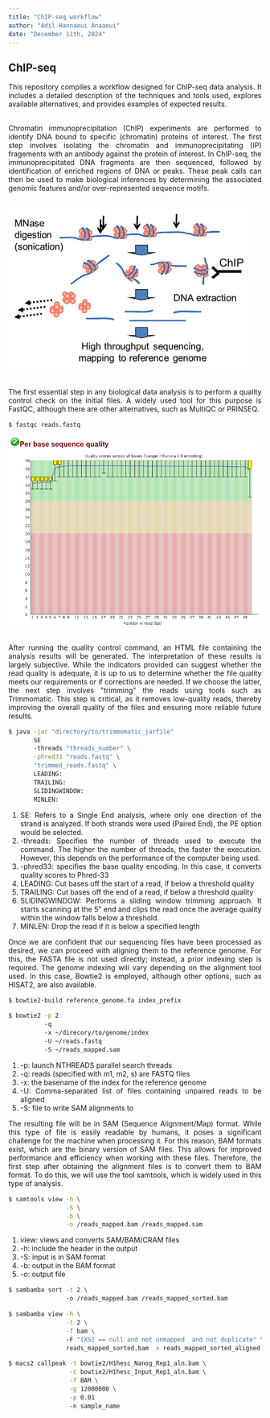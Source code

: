 ```yaml
---
title: "ChIP-seq workflow"
author: "Adil Hannaoui Anaaoui"
date: "December 11th, 2024"
---
```


## ChIP-seq
<div align="justify">
This repository compiles a workflow designed for ChIP-seq data analysis. It includes a detailed description of the techniques and tools used, explores available alternatives, and provides examples of expected results.<br><br>

Chromatin immunoprecipitation (ChIP) experiments are performed to identify DNA bound to specific (chromatin) proteins of interest. The first step involves isolating the chromatin and immunoprecipitating (IP) fragements with an antibody against the protein of interest. In ChIP-seq, the immunoprecipitated DNA fragments are then sequenced, followed by identification of enriched regions of DNA or peaks. These peak calls can then be used to make biological inferences by determining the associated genomic features and/or over-represented sequence motifs.<br><br>


![ChIP Workflow](./img/ChIP_technique.png)<br><br>


The first essential step in any biological data analysis is to perform a quality control check on the initial files. A widely used tool for this purpose is FastQC, although there are other alternatives, such as MultiQC or PRINSEQ.
```bash
$ fastqc reads.fastq
```
![ChIP Workflow](./img/Quality_control.png)<br><br>

After running the quality control command, an HTML file containing the analysis results will be generated. The interpretation of these results is largely subjective. While the indicators provided can suggest whether the read quality is adequate, it is up to us to determine whether the file quality meets our requirements or if corrections are needed. If we choose the latter, the next step involves "trimming" the reads using tools such as Trimmomatic. This step is critical, as it removes low-quality reads, thereby improving the overall quality of the files and ensuring more reliable future results.

```bash
$ java -jar "directory/to/trimmomatic_jarfile"
       SE
       -threads "threads_number" \
       -phred33 "reads.fastq" \
       "trimmed_reads.fastq" \
       LEADING:
       TRAILING:
       SLIDINGWINDOW:
       MINLEN:
```
1. SE: Refers to a Single End analysis, where only one direction of the strand is analyzed. If both strands were used (Paired End), the PE option would be selected.
2. -threads: Specifies the number of threads used to execute the command. The higher the number of threads, the faster the execution. However, this depends on the performance of the computer being used.
3. -phred33: specifies the base quality encoding. In this case, it converts quality scores to Phred-33
4. LEADING: Cut bases off the start of a read, if below a threshold quality 
5. TRAILING: Cut bases off the end of a read, if below a threshold quality
6. SLIDINGWINDOW: Performs a sliding window trimming approach. It starts scanning at the 5‟ end and clips the read once the average quality within the window falls below a threshold.
7. MINLEN: Drop the read if it is below a specified length 

Once we are confident that our sequencing files have been processed as desired, we can proceed with aligning them to the reference genome. For this, the FASTA file is not used directly; instead, a prior indexing step is required. The genome indexing will vary depending on the alignment tool used. In this case, Bowtie2 is employed, although other options, such as HISAT2, are also available.
```bash
$ bowtie2-build reference_genome.fa index_prefix
```
```bash
$ bowtie2 -p 2
          -q
          -x ~/direcory/to/genome/index 
          -U ~/reads.fastq 
          -S ~/reads_mapped.sam
```
1. -p: launch NTHREADS parallel search threads
2. -q: reads (specified with m1, m2, s) are FASTQ files
3. -x: the basename of the index for the reference genome
4. -U: Comma-separated list of files containing unpaired reads to be aligned
5. -S: file to write SAM alignments to


The resulting file will be in SAM (Sequence Alignment/Map) format. While this type of file is easily readable by humans, it poses a significant challenge for the machine when processing it. For this reason, BAM formats exist, which are the binary version of SAM files. This allows for improved performance and efficiency when working with these files. Therefore, the first step after obtaining the alignment files is to convert them to BAM format. To do this, we will use the tool samtools, which is widely used in this type of analysis.

```bash
$ samtools view -h \
                -S \
                -b \
                -o /reads_mapped.bam /reads_mapped.sam
```
1. view: views and converts SAM/BAM/CRAM files
2. -h: include the header in the output
3. -S: input is in SAM format
4. -b: output in the BAM format
5. -o: output file

```bash
$ sambamba sort -t 2 \ 
                -o /reads_mapped.bam /reads_mapped_sorted.bam 
```

```bash
$ sambamba view -h \
                -t 2 \
                -f bam \ 
                -F "[XS] == null and not unmapped  and not duplicate" \ 
                reads_mapped_sorted.bam  > reads_mapped_sorted_aligned.bam 
```

```bash
$ macs2 callpeak -t bowtie2/H1hesc_Nanog_Rep1_aln.bam \
                 -c bowtie2/H1hesc_Input_Rep1_aln.bam \
                 -f BAM \
                 -g 12000000 \
                 -p 0.01
                 -n sample_name 
```

</div>
